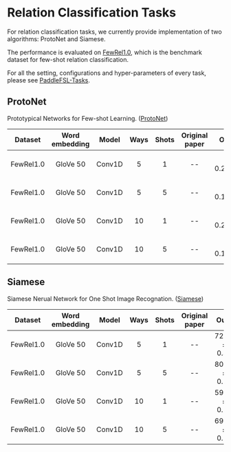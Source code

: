 # Relation Classification Tasks

For relation classification tasks, we currently provide implementation of two algorithms: ProtoNet and Siamese.

The performance is evaluated on [FewRel1.0](https://github.com/thunlp/FewRel), which is the benchmark dataset for few-shot relation classification.

For all the setting, configurations and hyper-parameters of every task, please see [PaddleFSL-Tasks](https://github.com/JeremyZhao1998/PaddleFSL-Tasks).

## ProtoNet

Prototypical Networks for Few-shot Learning. ([ProtoNet](https://arxiv.org/pdf/1703.05175.pdf))

|  Dataset  | Word embedding | Model  | Ways | Shots | Original paper |                        Other reports                         |     Ours     |
| :-------: | :------------: | :----: | :--: | :---: | :------------: | :----------------------------------------------------------: | :----------: |
| FewRel1.0 |    GloVe 50    | Conv1D |  5   |   1   |       --       | 69.20 ± 0.20([FewRel1.0](https://aclanthology.org/D18-1514.pdf)) | 70.18 ± 0.35 |
| FewRel1.0 |    GloVe 50    | Conv1D |  5   |   5   |       --       | 84.79 ± 0.16([FewRel1.0](https://aclanthology.org/D18-1514.pdf)) | 83.13 ± 0.42 |
| FewRel1.0 |    GloVe 50    | Conv1D |  10  |   1   |       --       | 56.44 ± 0.22([FewRel1.0](https://aclanthology.org/D18-1514.pdf)) | 56.81 ± 0.15 |
| FewRel1.0 |    GloVe 50    | Conv1D |  10  |   5   |       --       | 75.55 ± 0.19([FewRel1.0](https://aclanthology.org/D18-1514.pdf)) | 71.76 ± 0.31 |

## Siamese

Siamese Nerual Network for One Shot Image Recognation. ([Siamese](http://www.cs.toronto.edu/~gkoch/files/msc-thesis.pdf))

|  Dataset  | Word embedding | Model  | Ways | Shots | Original paper |     Ours     |
| :-------: | :------------: | :----: | :--: | :---: | :------------: | :----------: |
| FewRel1.0 |    GloVe 50    | Conv1D |  5   |   1   |       --       | 72.07 ± 0.38 |
| FewRel1.0 |    GloVe 50    | Conv1D |  5   |   5   |       --       | 80.05 ± 0.28 |
| FewRel1.0 |    GloVe 50    | Conv1D |  10  |   1   |       --       | 59.73 ± 0.25 |
| FewRel1.0 |    GloVe 50    | Conv1D |  10  |   5   |       --       | 69.41 ± 0.20 |

